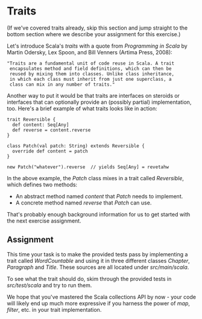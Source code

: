 Traits
======

(If we've covered traits already, skip this section and jump straight to
 the bottom section where we describe your assignment for this exercise.)

Let's introduce Scala's *traits* with a quote from *Programming in Scala* 
by Martin Odersky, Lex Spoon, and Bill Venners (Artima Press, 2008):

    "Traits are a fundamental unit of code reuse in Scala. A trait 
     encapsulates method and field definitions, which can then be 
     reused by mixing them into classes. Unlike class inheritance, 
     in which each class must inherit from just one superclass, a 
     class can mix in any number of traits."

Another way to put it would be that traits are interfaces on steroids or
interfaces that can optionally provide an (possibly partial) implementation, 
too. Here's a brief example of what traits looks like in action:

    trait Reversible {
      def content: Seq[Any]
      def reverse = content.reverse
    }
    
    class Patch(val patch: String) extends Reversible {
      override def content = patch
    }
    
    new Patch("whatever").reverse  // yields Seq[Any] = revetahw

In the above example, the *Patch* class mixes in a trait called 
*Reversible*, which defines two methods:

*   An abstract method named _content_ that *Patch* needs to implement.
*   A concrete method named _reverse_ that *Patch* can use.

That's probably enough background information for us to get started with 
the next exercise assignment.

Assignment
----------

This time your task is to make the provided tests pass by implementing a trait 
called *WordCountable* and using it in three different classes *Chapter*, 
*Paragraph* and *Title*. These sources are all located under *src/main/scala*.

To see what the trait should do, skim through the provided tests in 
*src/test/scala* and try to run them.

We hope that you've mastered the Scala collections API by now - your code will
likely end up much more expressive if you harness the power of *map*, *filter*, 
etc. in your trait implementation.